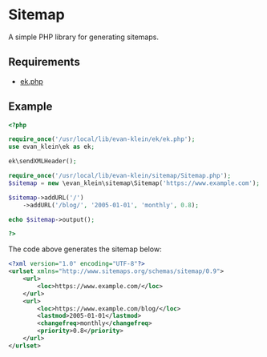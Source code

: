 # Sitemap

A simple PHP library for generating sitemaps.

## Requirements

- [ek.php](https://github.com/evan-klein/ek/blob/master/ek.php)

## Example

```php
<?php

require_once('/usr/local/lib/evan-klein/ek/ek.php');
use evan_klein\ek as ek;

ek\sendXMLHeader();

require_once('/usr/local/lib/evan-klein/sitemap/Sitemap.php');
$sitemap = new \evan_klein\sitemap\Sitemap('https://www.example.com');

$sitemap->addURL('/')
	->addURL('/blog/', '2005-01-01', 'monthly', 0.8);

echo $sitemap->output();

?>
```

The code above generates the sitemap below:

```xml
<?xml version="1.0" encoding="UTF-8"?>
<urlset xmlns="http://www.sitemaps.org/schemas/sitemap/0.9">
	<url>
		<loc>https://www.example.com/</loc>
	</url>
	<url>
		<loc>https://www.example.com/blog/</loc>
		<lastmod>2005-01-01</lastmod>
		<changefreq>monthly</changefreq>
		<priority>0.8</priority>
	</url>
</urlset>
```